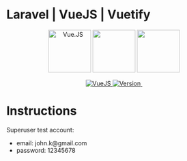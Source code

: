 # Laravel | VueJS | Vuetify

<p align="center">
  <a href="https://vuejs.org/"><img src="http://vuejs.org/images/logo.png" height="100" alt="Vue.JS"></a>
  <a href="https://vuetifyjs.com"><img width="100"src="https://cdn.vuetifyjs.com/images/logos/v-alt.svg"></a>
  <a href="https://laravel.com/"><img width="100" src="https://logos-download.com/wp-content/uploads/2016/09/Laravel_logo.png"></a>
</p>  
<p align="center">
  <a href="https://www.npmjs.com/package/vue">
    <img src="https://img.shields.io/badge/vuejs-2.5.x-green.svg" alt="VueJS">
  </a> 
  <a href="https://www.npmjs.com/package/vuetify">
    <img src="https://img.shields.io/npm/v/vuetify.svg" alt="Version">
  </a>
  <a href="https://packagist.org/packages/laravel/framework">
    <img src="https://poser.pugx.org/laravel/framework/v/stable.svg" alt="">
  </a>  
</p>



# Instructions

<p>Superuser test account:</p>
<ul>
  <li>email: john.k@gmail.com</li>
  <li>password: 12345678</li>
</ul>
 
